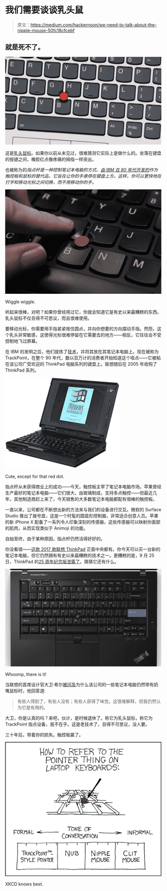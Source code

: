 # 我们需要谈谈乳头鼠

> 原文：<https://medium.com/hackernoon/we-need-to-talk-about-the-nipple-mouse-50fc18cfcebf>

## 就是死不了。

![](img/18d3eacfcc80e7160895e96c6b34e11f.png)

这是[乳头鼠标](https://hackernoon.com/tagged/nipple-mouse)。如果你以前从未见过，很难猜测它实际上是做什么的。坐落在键盘的按键之间，橡胶红点像疼痛的拇指一样突出。

也被称为的*指点杆是一种控制笔记本电脑的方式。[由 IBM 在 80 年代开发的](https://www.youtube.com/watch?v=n4Ss6F1qIHU)作为触控板和鼠标的替代品，它旨在让你的手悬停在键盘上方。这样，你可以更快地在打字和移动光标之间切换，而不用移动你的手。*

![](img/1f1b276b8806ca91cb77c6ca524a8b43.png)

Wiggle wiggle.

听起来很棒，对吧？如果你曾经用过它，你就会知道它是有史以来最糟糕的东西。乳头鼠标不仅丑得不可思议，而且很难使用。

要移动光标，你需要用手指紧紧按住圆点，并向你想要的方向摆动手指。然而，这个乳头非常敏感，这使得光标很难停留在它需要去的地方——相反，它往往会不受控制地飞过屏幕。

在 IBM 的发明之后，他们提炼了[技术](https://hackernoon.com/tagged/technology)，并将其放在其笔记本电脑上。现在被称为 TrackPoint，在整个 90 年代，数以百万计的消费者开始知道这个哑点——它被粘在该公司广受欢迎的 ThinkPad 电脑系列的键盘上。联想随后在 2005 年收购了 ThinkPad 系列。

![](img/faa23627c351bd5a0a44dbc656f09cce.png)

Cute, except for that red dot.

指点杆从未获得商业上的成功——今天，触控板主宰了笔记本电脑市场。苹果曾经生产最好的笔记本电脑——它们很大，由玻璃制成，支持多点触控——但最近几年，其他制造商赶上来了，今天销售的大多数笔记本电脑都配有很棒的触控板。

一直以来，公司都在不断想出新的方法来与我们的设备进行交互。微软的 Surface Studio 推出了拨号盘，这是一个时髦的圆盘形控制器，非常适合创意人员。苹果的新 iPhone X 配备了一系列令人印象深刻的传感器，这些传感器可以映射你面部的肌肉，从而实现类似于 Animoji 的功能。

自始至终，由于某种原因，指点杆仍然活得好好的。

你没看错——[这款 2017 款联想 ThinkPad](https://www.amazon.com/Lenovo-Ultrabook-Professional-Certified-Refurbished/dp/B073WVRDJT/ref=sr_1_4?s=pc&ie=UTF8&qid=1506432981&sr=1-4&keywords=lenovo+thinkpad) 正面中央都有。你今天可以买一台新的笔记本电脑，但它仍然拥有有史以来最糟糕的技术之一。更糟糕的是，9 月 25 日，ThinkPad 的[25 周年纪念版泄露了](https://www.laptopmag.com/articles/lenovo-25th-anniversary-thinkpad)。猜猜它还有什么。

![](img/186b1fec53d57cfe1ae57659ab73ec08.png)

Whoomp, there is it!

当联想的首席设计官大卫·希尔[被问及](http://www.techradar.com/news/why-the-thinkpad-trackpoint-still-a-thing-according-to-lenovos-chief-designer)为什么该公司的一些笔记本电脑仍然带有奶嘴鼠标时，他回答道:

> 有些人得到了，有些人没有；有些人获得了味觉。这很难解释，但我仍然认为它是有用的。

大卫，你是认真的吗？来吧，伙计，是时候退休了。称它为乳头鼠标，称它为 TrackPoint 指点设备，我不在乎。这是老技术了，丑得不可思议，没人要。

三十年后，带着你的损失。触控板赢了。

![](img/5d862c9f46abacb95fbdd2f44c6ba7b7.png)

XKCD knows best.